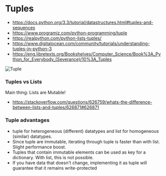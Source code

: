 # Tuples

* https://docs.python.org/3.3/tutorial/datastructures.html#tuples-and-sequences
* https://www.programiz.com/python-programming/tuple
* https://realpython.com/python-lists-tuples/
* https://www.digitalocean.com/community/tutorials/understanding-tuples-in-python-3
* https://eng.libretexts.org/Bookshelves/Computer_Science/Book%3A_Python_for_Everybody_(Severance)/10%3A_Tuples

![Tuple](https://cdn.techbeamers.com/wp-content/uploads/2018/05/Python-Tuple-Learn-with-Examples.png)


### Tuples vs Lists
Main thing: Lists are Mutable!
* https://stackoverflow.com/questions/626759/whats-the-difference-between-lists-and-tuples/626871#626871

### Tuple advantages
*  tuple for heterogeneous (different) datatypes and list for homogeneous (similar) datatypes.
* Since tuple are immutable, iterating through tuple is faster than with list. Slight performance boost.
* Tuples that contain immutable elements can be used as key for a dictionary. With list, this is not possible.
* If you have data that doesn't change, implementing it as tuple will guarantee that it remains write-protected

